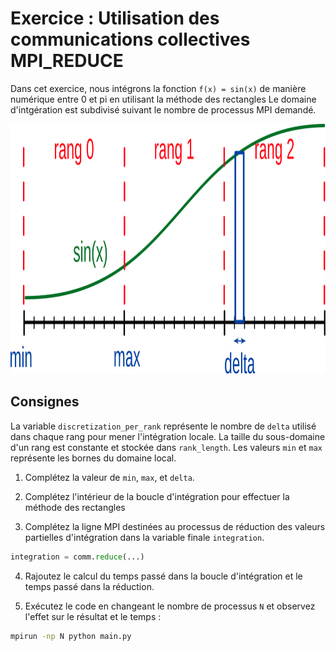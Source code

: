 # Exercice : Utilisation des communications collectives MPI_REDUCE

Dans cet exercice, nous intégrons la fonction `f(x) = sin(x)` de
manière numérique entre 0 et pi en utilisant la méthode des rectangles
Le domaine d'intgération est subdivisé suivant le nombre de processus MPI demandé.

<img src="../../../../support/materiel/sin_integration.svg" height="400">

## Consignes

La variable `discretization_per_rank` représente le nombre de `delta` utilisé
dans chaque rang pour mener l'intégration locale.
La taille du sous-domaine d'un rang est constante et stockée dans `rank_length`.
Les valeurs `min` et `max` représente les bornes du domaine local.

1. Complétez la valeur de `min`, `max`, et `delta`.

2. Complétez l'intérieur de la boucle d'intégration pour effectuer la méthode des rectangles

3. Complétez la ligne MPI destinées au processus de réduction des valeurs partielles
d'intégration dans la variable finale `integration`.

```python
integration = comm.reduce(...)
```

4. Rajoutez le calcul du temps passé dans la boucle d'intégration et le temps passé dans la réduction.

5. Exécutez le code en changeant le nombre de processus `N` et observez l'effet sur le résultat et le temps :

```bash
mpirun -np N python main.py
```
